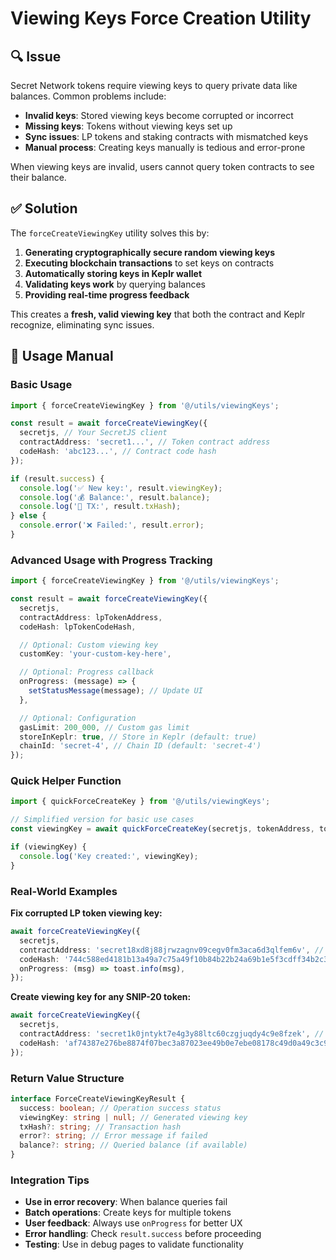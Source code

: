 # Viewing Keys Force Creation Utility

## 🔍 Issue

Secret Network tokens require viewing keys to query private data like balances. Common problems include:

- **Invalid keys**: Stored viewing keys become corrupted or incorrect
- **Missing keys**: Tokens without viewing keys set up
- **Sync issues**: LP tokens and staking contracts with mismatched keys
- **Manual process**: Creating keys manually is tedious and error-prone

When viewing keys are invalid, users cannot query token contracts to see their balance.

## ✅ Solution

The `forceCreateViewingKey` utility solves this by:

1. **Generating cryptographically secure random viewing keys**
2. **Executing blockchain transactions** to set keys on contracts
3. **Automatically storing keys in Keplr wallet**
4. **Validating keys work** by querying balances
5. **Providing real-time progress feedback**

This creates a **fresh, valid viewing key** that both the contract and Keplr recognize, eliminating sync issues.

## 📖 Usage Manual

### Basic Usage

```typescript
import { forceCreateViewingKey } from '@/utils/viewingKeys';

const result = await forceCreateViewingKey({
  secretjs, // Your SecretJS client
  contractAddress: 'secret1...', // Token contract address
  codeHash: 'abc123...', // Contract code hash
});

if (result.success) {
  console.log('✅ New key:', result.viewingKey);
  console.log('💰 Balance:', result.balance);
  console.log('🔗 TX:', result.txHash);
} else {
  console.error('❌ Failed:', result.error);
}
```

### Advanced Usage with Progress Tracking

```typescript
import { forceCreateViewingKey } from '@/utils/viewingKeys';

const result = await forceCreateViewingKey({
  secretjs,
  contractAddress: lpTokenAddress,
  codeHash: lpTokenCodeHash,

  // Optional: Custom viewing key
  customKey: 'your-custom-key-here',

  // Optional: Progress callback
  onProgress: (message) => {
    setStatusMessage(message); // Update UI
  },

  // Optional: Configuration
  gasLimit: 200_000, // Custom gas limit
  storeInKeplr: true, // Store in Keplr (default: true)
  chainId: 'secret-4', // Chain ID (default: 'secret-4')
});
```

### Quick Helper Function

```typescript
import { quickForceCreateKey } from '@/utils/viewingKeys';

// Simplified version for basic use cases
const viewingKey = await quickForceCreateKey(secretjs, tokenAddress, tokenCodeHash);

if (viewingKey) {
  console.log('Key created:', viewingKey);
}
```

### Real-World Examples

**Fix corrupted LP token viewing key:**

```typescript
await forceCreateViewingKey({
  secretjs,
  contractAddress: 'secret18xd8j88jrwzagnv09cegv0fm3aca6d3qlfem6v', // sSCRT/USDC LP
  codeHash: '744c588ed4181b13a49a7c75a49f10b84b22b24a69b1e5f3cdff34b2c343e888',
  onProgress: (msg) => toast.info(msg),
});
```

**Create viewing key for any SNIP-20 token:**

```typescript
await forceCreateViewingKey({
  secretjs,
  contractAddress: 'secret1k0jntykt7e4g3y88ltc60czgjuqdy4c9e8fzek', // sSCRT
  codeHash: 'af74387e276be8874f07bec3a87023ee49b0e7ebe08178c49d0a49c3c98ed60e',
});
```

### Return Value Structure

```typescript
interface ForceCreateViewingKeyResult {
  success: boolean; // Operation success status
  viewingKey: string | null; // Generated viewing key
  txHash?: string; // Transaction hash
  error?: string; // Error message if failed
  balance?: string; // Queried balance (if available)
}
```

### Integration Tips

- **Use in error recovery**: When balance queries fail
- **Batch operations**: Create keys for multiple tokens
- **User feedback**: Always use `onProgress` for better UX
- **Error handling**: Check `result.success` before proceeding
- **Testing**: Use in debug pages to validate functionality
